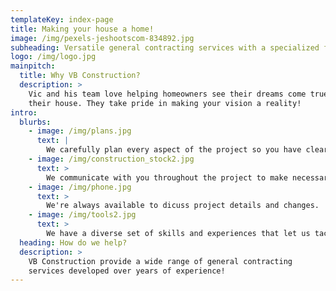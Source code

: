 ```yaml
---
templateKey: index-page
title: Making your house a home!
image: /img/pexels-jeshootscom-834892.jpg
subheading: Versatile general contracting services with a specialized feel
logo: /img/logo.jpg
mainpitch:
  title: Why VB Construction?
  description: >
    Vic and his team love helping homeowners see their dreams come true around
    their house. They take pride in making your vision a reality!
intro:
  blurbs:
    - image: /img/plans.jpg
      text: |
        We carefully plan every aspect of the project so you have clear expectations for what will be done and when.
    - image: /img/construction_stock2.jpg
      text: >
        We communicate with you throughout the project to make necessary adjustments and provide timely updates.
    - image: /img/phone.jpg
      text: >
        We're always available to dicuss project details and changes.
    - image: /img/tools2.jpg
      text: >
        We have a diverse set of skills and experiences that let us tackle complicated projects and adapt to all kinds of unexpected issues. 
  heading: How do we help?
  description: >
    VB Construction provide a wide range of general contracting
    services developed over years of experience!
---
```

